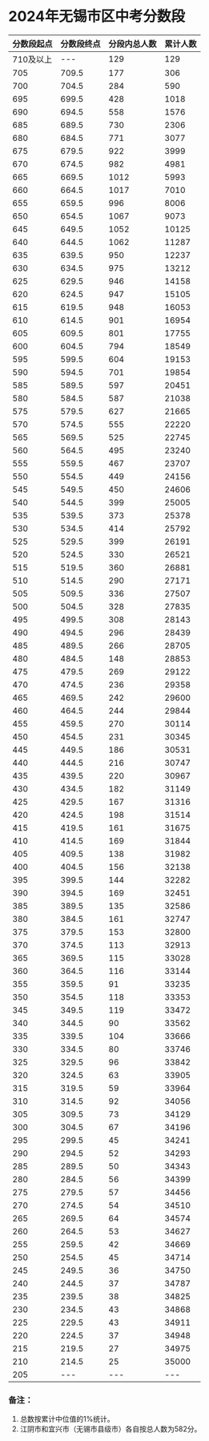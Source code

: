 # 2024年无锡市区中考分数段

| 分数段起点 | 分数段终点 | 分段内总人数 | 累计人数 |
| ---------- | ---------- | ------------ | -------- |
| 710及以上  | ---        | 129          | 129      |
| 705        | 709.5      | 177          | 306      |
| 700        | 704.5      | 284          | 590      |
| 695        | 699.5      | 428          | 1018     |
| 690        | 694.5      | 558          | 1576     |
| 685        | 689.5      | 730          | 2306     |
| 680        | 684.5      | 771          | 3077     |
| 675        | 679.5      | 922          | 3999     |
| 670        | 674.5      | 982          | 4981     |
| 665        | 669.5      | 1012         | 5993     |
| 660        | 664.5      | 1017         | 7010     |
| 655        | 659.5      | 996          | 8006     |
| 650        | 654.5      | 1067         | 9073     |
| 645        | 649.5      | 1052         | 10125    |
| 640        | 644.5      | 1062         | 11287    |
| 635        | 639.5      | 950          | 12237    |
| 630        | 634.5      | 975          | 13212    |
| 625        | 629.5      | 946          | 14158    |
| 620        | 624.5      | 947          | 15105    |
| 615        | 619.5      | 948          | 16053    |
| 610        | 614.5      | 901          | 16954    |
| 605        | 609.5      | 801          | 17755    |
| 600        | 604.5      | 794          | 18549    |
| 595        | 599.5      | 604          | 19153    |
| 590        | 594.5      | 701          | 19854    |
| 585        | 589.5      | 597          | 20451    |
| 580        | 584.5      | 587          | 21038    |
| 575        | 579.5      | 627          | 21665    |
| 570        | 574.5      | 555          | 22220    |
| 565        | 569.5      | 525          | 22745    |
| 560        | 564.5      | 495          | 23240    |
| 555        | 559.5      | 467          | 23707    |
| 550        | 554.5      | 449          | 24156    |
| 545        | 549.5      | 450          | 24606    |
| 540        | 544.5      | 399          | 25005    |
| 535        | 539.5      | 373          | 25378    |
| 530        | 534.5      | 414          | 25792    |
| 525        | 529.5      | 399          | 26191    |
| 520        | 524.5      | 330          | 26521    |
| 515        | 519.5      | 360          | 26881    |
| 510        | 514.5      | 290          | 27171    |
| 505        | 509.5      | 336          | 27507    |
| 500        | 504.5      | 328          | 27835    |
| 495        | 499.5      | 308          | 28143    |
| 490        | 494.5      | 296          | 28439    |
| 485        | 489.5      | 266          | 28705    |
| 480        | 484.5      | 148          | 28853    |
| 475        | 479.5      | 269          | 29122    |
| 470        | 474.5      | 236          | 29358    |
| 465        | 469.5      | 242          | 29600    |
| 460        | 464.5      | 244          | 29844    |
| 455        | 459.5      | 270          | 30114    |
| 450        | 454.5      | 231          | 30345    |
| 445        | 449.5      | 186          | 30531    |
| 440        | 444.5      | 216          | 30747    |
| 435        | 439.5      | 220          | 30967    |
| 430        | 434.5      | 182          | 31149    |
| 425        | 429.5      | 167          | 31316    |
| 420        | 424.5      | 198          | 31514    |
| 415        | 419.5      | 161          | 31675    |
| 410        | 414.5      | 169          | 31844    |
| 405        | 409.5      | 138          | 31982    |
| 400        | 404.5      | 156          | 32138    |
| 395        | 399.5      | 144          | 32282    |
| 390        | 394.5      | 169          | 32451    |
| 385        | 389.5      | 135          | 32586    |
| 380        | 384.5      | 161          | 32747    |
| 375        | 379.5      | 153          | 32800    |
| 370        | 374.5      | 113          | 32913    |
| 365        | 369.5      | 115          | 33028    |
| 360        | 364.5      | 116          | 33144    |
| 355        | 359.5      | 91           | 33235    |
| 350        | 354.5      | 118          | 33353    |
| 345        | 349.5      | 119          | 33472    |
| 340        | 344.5      | 90           | 33562    |
| 335        | 339.5      | 104          | 33666    |
| 330        | 334.5      | 80           | 33746    |
| 325        | 329.5      | 96           | 33842    |
| 320        | 324.5      | 63           | 33905    |
| 315        | 319.5      | 59           | 33964    |
| 310        | 314.5      | 92           | 34056    |
| 305        | 309.5      | 73           | 34129    |
| 300        | 304.5      | 67           | 34196    |
| 295        | 299.5      | 45           | 34241    |
| 290        | 294.5      | 52           | 34293    |
| 285        | 289.5      | 50           | 34343    |
| 280        | 284.5      | 56           | 34399    |
| 275        | 279.5      | 57           | 34456    |
| 270        | 274.5      | 54           | 34510    |
| 265        | 269.5      | 64           | 34574    |
| 260        | 264.5      | 53           | 34627    |
| 255        | 259.5      | 42           | 34669    |
| 250        | 254.5      | 45           | 34714    |
| 245        | 249.5      | 36           | 34750    |
| 240        | 244.5      | 37           | 34787    |
| 235        | 239.5      | 38           | 34825    |
| 230        | 234.5      | 43           | 34868    |
| 225        | 229.5      | 43           | 34911    |
| 220        | 224.5      | 37           | 34948    |
| 215        | 219.5      | 27           | 34975    |
| 210        | 214.5      | 25           | 35000    |
| 205        | ---        | ---          | ---      |

### 备注：
1. 总数按累计中位值的1%统计。
2. 江阴市和宜兴市（无锡市县级市）各自按总人数为582分。
